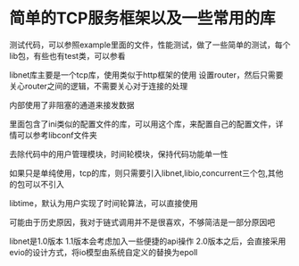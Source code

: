 # 简单的TCP服务框架以及一些常用的库

测试代码，可以参照example里面的文件，性能测试，做了一些简单的测试，每个lib包，有些也有test类，可以参看

libnet库主要是一个tcp库，使用类似于http框架的使用
设置router，然后只需要关心router之间的逻辑，不需要关心对于连接的处理

内部使用了非阻塞的通道来接发数据

里面包含了ini类似的配置文件的库，可以用这个库，来配置自己的配置文件，详情可以参考libconf文件夹

去除代码中的用户管理模块，时间轮模块，保持代码功能单一性

如果只是单纯使用，tcp的库，则只需要引入libnet,libio,concurrent三个包,其他的包可以不引入

libtime，默认为用户实现了时间轮算法，可以直接使用

可能由于历史原因，我对于链式调用并不是很喜欢，不够简洁是一部分原因吧

libnet是1.0版本
1.1版本会考虑加入一些便捷的api操作
2.0版本之后，会直接采用evio的设计方式，将io模型由系统自定义的替换为epoll

